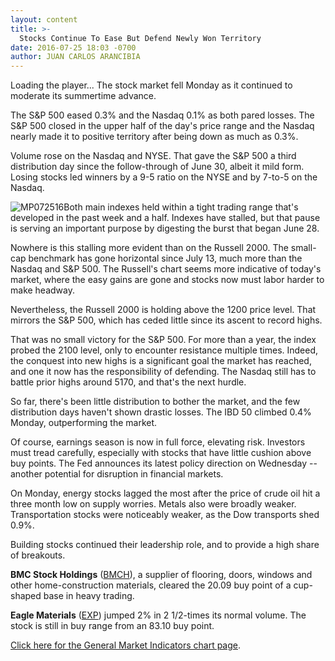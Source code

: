 ```yaml
---
layout: content
title: >-
  Stocks Continue To Ease But Defend Newly Won Territory
date: 2016-07-25 18:03 -0700
author: JUAN CARLOS ARANCIBIA
---
```






Loading the player...
The stock market fell Monday as it continued to moderate its summertime advance.


The S&P 500 eased 0.3% and the Nasdaq 0.1% as both pared losses. The S&P 500 closed in the upper half of the day's price range and the Nasdaq nearly made it to positive territory after being down as much as 0.3%.


Volume rose on the Nasdaq and NYSE. That gave the S&P 500 a third distribution day since the follow-through of June 30, albeit it mild form. Losing stocks led winners by a 9-5 ratio on the NYSE and by 7-to-5 on the Nasdaq.


![MP072516](https://www.investors.com/wp-content/uploads/2016/07/MP072516-184x300.jpg)Both main indexes held within a tight trading range that's developed in the past week and a half. Indexes have stalled, but that pause is serving an important purpose by digesting the burst that began June 28.


Nowhere is this stalling more evident than on the Russell 2000. The small-cap benchmark has gone horizontal since July 13, much more than the Nasdaq and S&P 500. The Russell's chart seems more indicative of today's market, where the easy gains are gone and stocks now must labor harder to make headway.


Nevertheless, the Russell 2000 is holding above the 1200 price level. That mirrors the S&P 500, which has ceded little since its ascent to record highs.


That was no small victory for the S&P 500. For more than a year, the index probed the 2100 level, only to encounter resistance multiple times. Indeed, the conquest into new highs is a significant goal the market has reached, and one it now has the responsibility of defending. The Nasdaq still has to battle prior highs around 5170, and that's the next hurdle.


So far, there's been little distribution to bother the market, and the few distribution days haven't shown drastic losses. The IBD 50 climbed 0.4% Monday, outperforming the market.


Of course, earnings season is now in full force, elevating risk. Investors must tread carefully, especially with stocks that have little cushion above buy points. The Fed announces its latest policy direction on Wednesday -- another potential for disruption in financial markets.


On Monday, energy stocks lagged the most after the price of crude oil hit a three month low on supply worries. Metals also were broadly weaker. Transportation stocks were noticeably weaker, as the Dow transports shed 0.9%.


Building stocks continued their leadership role, and to provide a high share of breakouts.


**BMC Stock Holdings** ([BMCH](https://research.investors.com/quote.aspx?symbol=BMCH)), a supplier of flooring, doors, windows and other home-construction materials, cleared the 20.09 buy point of a cup-shaped base in heavy trading.


**Eagle Materials** ([EXP](https://research.investors.com/quote.aspx?symbol=EXP)) jumped 2% in 2 1/2-times its normal volume. The stock is still in buy range from an 83.10 buy point.


[Click here for the General Market Indicators chart page](https://www.investors.com/wp-content/uploads/2016/07/IBD2507155023GMI.pdf).




